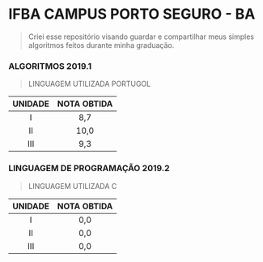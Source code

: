# IFBA CAMPUS PORTO SEGURO - BA
> Criei esse repositório visando guardar e compartilhar meus simples algoritmos feitos durante minha graduação.
### ALGORITMOS 2019.1
> LINGUAGEM UTILIZADA PORTUGOL
 
| UNIDADE | NOTA OBTIDA |
|:-------:|:-----------:|
|    I    |     8,7     |
|    II   |     10,0    |
|   III   |     9,3     |
### LINGUAGEM DE PROGRAMAÇÃO 2019.2
> LINGUAGEM UTILIZADA C

| UNIDADE | NOTA OBTIDA |
|:-------:|:-----------:|
|    I    |      0,0    |
|    II   |      0,0    |
|   III   |      0,0    |
